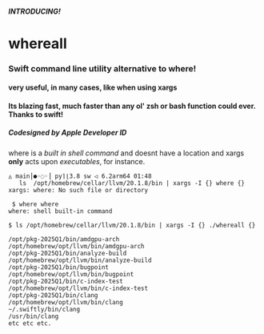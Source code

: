 ####  *INTRODUCING!*
# whereall
### Swift command line utility alternative to where! 
#### very useful, in many cases, like when using xargs
#### Its blazing fast, much faster than any ol' zsh or bash function could ever. Thanks to swift!
##### *Codesigned by Apple Developer ID*

where is a *built in shell command* and doesnt have a location and xargs **only** acts upon *executables*, for instance.

```
◬ main⎪●◦◌◦⎥ py⌉⌊3.8 sw ◁ 6.2arm64 01:48
   ls  /opt/homebrew/cellar/llvm/20.1.8/bin | xargs -I {} where {}                                                                                                 
xargs: where: No such file or directory
```
```
 $ where where                                                                                                                                                    
where: shell built-in command
```
```
$ ls /opt/homebrew/cellar/llvm/20.1.8/bin | xargs -I {} ./whereall {}                                                                            

/opt/pkg-2025Q1/bin/amdgpu-arch
/opt/homebrew/opt/llvm/bin/amdgpu-arch
/opt/pkg-2025Q1/bin/analyze-build
/opt/homebrew/opt/llvm/bin/analyze-build
/opt/pkg-2025Q1/bin/bugpoint
/opt/homebrew/opt/llvm/bin/bugpoint
/opt/pkg-2025Q1/bin/c-index-test
/opt/homebrew/opt/llvm/bin/c-index-test
/opt/pkg-2025Q1/bin/clang
/opt/homebrew/opt/llvm/bin/clang
~/.swiftly/bin/clang
/usr/bin/clang
etc etc etc.
```
